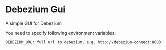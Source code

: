 # Debezium Gui

A simple GUI for Debezium

You need to specify following environment variables:
```bash
DEBEZIUM_URL: full url to debezium, e.g. http://debezium-connect:8083
```
